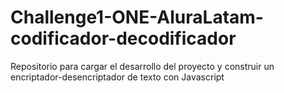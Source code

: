 # Challenge1-ONE-AluraLatam-codificador-decodificador
Repositorio para cargar el desarrollo del proyecto y construir un encriptador-desencriptador  de texto con Javascript
